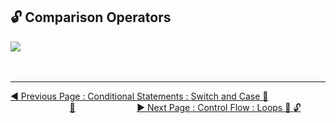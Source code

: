 ## :unlock: Comparison Operators

![](..\gitbook\assets\comparison_operators.png)
<br><br><br>

<hr>

[:arrow_backward: Previous Page : Conditional Statements : Switch and Case :key: ](conditional-statements/switch-and-case.md) &nbsp;&nbsp;&nbsp;&nbsp;&nbsp;&nbsp;&nbsp;&nbsp;&nbsp;&nbsp;&nbsp;&nbsp;&nbsp;&nbsp;&nbsp;&nbsp;&nbsp;&nbsp;&nbsp;&nbsp;&nbsp;&nbsp;&nbsp;&nbsp;[:house_with_garden:](../README.md)&nbsp;&nbsp;&nbsp;&nbsp;&nbsp;&nbsp;&nbsp;&nbsp;&nbsp;&nbsp;&nbsp;&nbsp;&nbsp;&nbsp;&nbsp;&nbsp;&nbsp;&nbsp;&nbsp;&nbsp;&nbsp;&nbsp;&nbsp;&nbsp; [:arrow_forward: Next Page : Control Flow : Loops :triangular_flag_on_post: :unlock:](loops/README.md)
